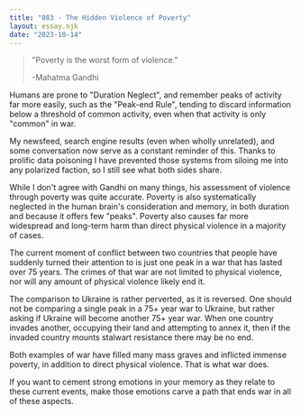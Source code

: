 ```yaml
---
title: "083 - The Hidden Violence of Poverty"
layout: essay.njk
date: "2023-10-14"
---
```


>"Poverty is the worst form of violence."
>
>-Mahatma Gandhi

Humans are prone to "Duration Neglect", and remember peaks of activity far more easily, such as the "Peak-end Rule", tending to discard information below a threshold of common activity, even when that activity is only "common" in war.

My newsfeed, search engine results (even when wholly unrelated), and some conversation now serve as a constant reminder of this. Thanks to prolific data poisoning I have prevented those systems from siloing me into any polarized faction, so I still see what both sides share.

While I don't agree with Gandhi on many things, his assessment of violence through poverty was quite accurate. Poverty is also systematically neglected in the human brain's consideration and memory, in both duration and because it offers few "peaks". Poverty also causes far more widespread and long-term harm than direct physical violence in a majority of cases.

The current moment of conflict between two countries that people have suddenly turned their attention to is just one peak in a war that has lasted over 75 years. The crimes of that war are not limited to physical violence, nor will any amount of physical violence likely end it.

The comparison to Ukraine is rather perverted, as it is reversed. One should not be comparing a single peak in a 75+ year war to Ukraine, but rather asking if Ukraine will become another 75+ year war. When one country invades another, occupying their land and attempting to annex it, then if the invaded country mounts stalwart resistance there may be no end.

Both examples of war have filled many mass graves and inflicted immense poverty, in addition to direct physical violence. That is what war does.

If you want to cement strong emotions in your memory as they relate to these current events, make those emotions carve a path that ends war in all of these aspects.